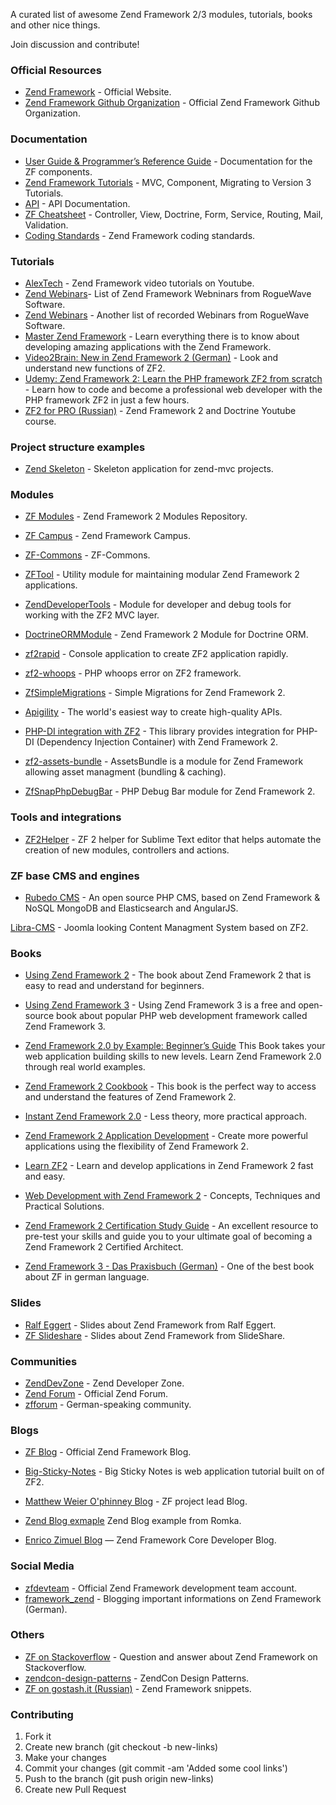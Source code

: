 A curated list of awesome Zend Framework 2/3 modules, tutorials, books and other nice things.

Join discussion and contribute!

### Official Resources

- [Zend Framework](https://framework.zend.com) - Official Website.
- [Zend Framework Github Organization](https://github.com/zendframework) - Official Zend Framework Github Organization.

### Documentation

- [User Guide & Programmer’s Reference Guide](https://docs.zendframework.com) - Documentation for the ZF components.
- [Zend Framework Tutorials](https://docs.zendframework.com/tutorials/) - MVC, Component, Migrating to Version 3 Tutorials.
- [API](https://framework.zend.com/docs/api/zf2) - API Documentation.
- [ZF Cheatsheet](http://zf2cheatsheet.com) - Controller, View, Doctrine, Form, Service, Routing, Mail, Validation.
- [Coding Standards](https://github.com/zendframework/zendframework/wiki/Coding-Standards) - Zend Framework coding standards.

### Tutorials

- [AlexTech](http://alex-tech-adventures.com) - Zend Framework video tutorials on Youtube.
- [Zend Webinars](http://www.zend.com/en/webinars/recorded/show-by-topic/242_zend+framework)- List of Zend Framework Webninars from RogueWave Software.
- [Zend Webinars](http://www.zend.com/en/resources/webinars) - Another list of recorded Webinars from RogueWave Software.
- [Master Zend Framework](http://www.masterzendframework.com) - Learn everything there is to know about developing amazing applications with the Zend Framework.
- [Video2Brain: New in Zend Framework 2 (German)](https://www.video2brain.com/de/videotraining/neu-in-zend-framework-2) - Look and understand new functions of ZF2.
- [Udemy: Zend Framework 2: Learn the PHP framework ZF2 from scratch](https://www.udemy.com/zend-framework-2-from-beginner-to-professional/) - Learn how to code and become a professional web developer with the PHP framework ZF2 in just a few hours.
- [ZF2 for PRO (Russian)](https://www.youtube.com/playlist?list=PLoonZ8wII66j76OU66nzKdKy1kYp0fWK0) - Zend Framework 2 and Doctrine Youtube course.


### Project structure examples

- [Zend Skeleton](https://github.com/zendframework/ZendSkeletonApplication) - Skeleton application for zend-mvc projects.

### Modules

- [ZF Modules](https://zfmodules.com) - Zend Framework 2 Modules Repository.
- [ZF Campus](https://github.com/zfcampus) - Zend Framework Campus.
- [ZF-Commons](https://github.com/ZF-Commons) - ZF-Commons.
- [ZFTool](https://github.com/zendframework/ZFTool) - Utility module for maintaining modular Zend Framework 2 applications.
- [ZendDeveloperTools](https://github.com/zendframework/ZendDeveloperTools) - Module for developer and debug tools for working with the ZF2 MVC layer.
- [DoctrineORMModule](https://github.com/doctrine/DoctrineORMModule) - Zend Framework 2 Module for Doctrine ORM.
- [zf2rapid](https://github.com/ZFrapid/zf2rapid) - Console application to create ZF2 application rapidly.
- [zf2-whoops](https://github.com/ghislainf/zf2-whoops) - PHP whoops error on ZF2 framework.
- [ZfSimpleMigrations](https://github.com/vgarvardt/ZfSimpleMigrations) - Simple Migrations for Zend Framework 2.
- [Apigility](https://apigility.org) - The world's easiest way to create high-quality APIs.
- [PHP-DI integration with ZF2](https://github.com/PHP-DI/ZF2-Bridge) - This library provides integration for PHP-DI (Dependency Injection Container) with Zend Framework 2.
- [zf2-assets-bundle](https://github.com/neilime/zf2-assets-bundle) - AssetsBundle is a module for Zend Framework allowing asset managment (bundling & caching).

- [ZfSnapPhpDebugBar](https://github.com/snapshotpl/ZfSnapPhpDebugBar) - PHP Debug Bar module for Zend Framework 2.

### Tools and integrations

- [ZF2Helper](https://github.com/pipe-devnull/ZF2Helper) - ZF 2 helper for Sublime Text editor that helps automate the creation of new modules, controllers and actions.

### ZF base CMS and engines

- [Rubedo CMS](https://github.com/WebTales/rubedo) - An open source PHP CMS, based on Zend Framework & NoSQL MongoDB and Elasticsearch and AngularJS.

[Libra-CMS](https://github.com/libracms/libra-cms) - Joomla looking Content Managment System based on ZF2.

### Books

- [Using Zend Framework 2](https://leanpub.com/using-zend-framework-2) - The book about Zend Framework 2 that is easy to read and understand for beginners.

- [Using Zend Framework 3](https://github.com/olegkrivtsov/using-zend-framework-3-book) - Using Zend Framework 3 is a free and open-source book about popular PHP web development framework called Zend Framework 3.

- [Zend Framework 2.0 by Example: Beginner’s Guide](https://www.packtpub.com/web-development/zend-framework-20-example-beginner%E2%80%99s-guide) This Book takes your web application building skills to new levels. Learn Zend Framework 2.0 through real world examples.

- [Zend Framework 2 Cookbook](https://www.packtpub.com/web-development/zend-framework-2-cookbook) -  This book is the perfect way to access and understand the features of Zend Framework 2.

- [Instant Zend Framework 2.0](https://www.packtpub.com/web-development/instant-zend-framework-20) - Less theory, more practical approach.

- [Zend Framework 2 Application Development](https://www.packtpub.com/web-development/zend-framework-2-application-development) - Create more powerful applications using the flexibility of Zend Framework 2.

- [Learn ZF2](http://learnzf.com/book) - Learn and develop applications in Zend Framework 2 fast and easy.

- [Web Development with Zend Framework 2](https://leanpub.com/zendframework2-en) - Concepts, Techniques and Practical Solutions.

- [Zend Framework 2 Certification Study Guide](http://www.zend.com/en/services/certification/zf2-certification-study-guide) - An excellent resource to pre-test your skills and guide you to your ultimate goal of becoming a Zend Framework 2 Certified Architect.

- [Zend Framework 3 - Das Praxisbuch (German)](https://www.zendframeworkbuch.de) - One of the best book about ZF in german language.

### Slides

- [Ralf Eggert](http://www.slideshare.net/eggertralf/) - Slides about Zend Framework from Ralf Eggert.
- [ZF Slideshare](http://www.slideshare.net/search/slideshow?q=zend+framework) - Slides about Zend Framework from SlideShare.


### Communities

- [ZendDevZone](https://devzone.zend.com) - Zend Developer Zone.
- [Zend Forum](http://forums.zend.com) - Official Zend Forum.
- [zfforum](http://www.zfforum.de) - German-speaking community.

### Blogs

- [ZF Blog](https://framework.zend.com/blog) - Official Zend Framework Blog.
- [Big-Sticky-Notes](https://github.com/bigemployee/Big-Sticky-Notes) - Big Sticky Notes is web application tutorial built on of ZF2.
- [Matthew Weier O'phinney Blog](https://mwop.net) - ZF project lead Blog.


- [Zend Blog exmaple](https://github.com/romka/zend-blog-example) Zend Blog example from Romka.
- [Enrico Zimuel Blog](http://www.zimuel.it/category/zend-framework) — Zend Framework Core Developer Blog.

### Social Media

- [zfdevteam](https://twitter.com/zfdevteam) - Official Zend Framework development team account.
- [framework_zend](https://twitter.com/framework_zend) - Blogging important informations on Zend Framework (German).

### Others

- [ZF on Stackoverflow](http://stackoverflow.com/questions/tagged/zend-framework) - Question and answer about Zend Framework on Stackoverflow.
- [zendcon-design-patterns](https://github.com/zfcampus/zendcon-design-patterns) - ZendCon Design Patterns.
- [ZF on gostash.it (Russian)](https://gostash.it/ru/stashes/tagged/zf2) - Zend Framework snippets.

### Contributing

1. Fork it
2. Create new branch (git checkout -b new-links)
3. Make your changes
4. Commit your changes (git commit -am 'Added some cool links')
5. Push to the branch (git push origin new-links)
6. Create new Pull Request
